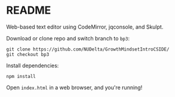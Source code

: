# README

Web-based text editor using CodeMirror, jqconsole, and Skulpt.

Download or clone repo and switch branch to ```bp3```:
	
	git clone https://github.com/NUDelta/GrowthMindsetIntroCSIDE/
	git checkout bp3

Install dependencies:
	
	npm install
	
Open ```index.html``` in a web browser, and you're running!
